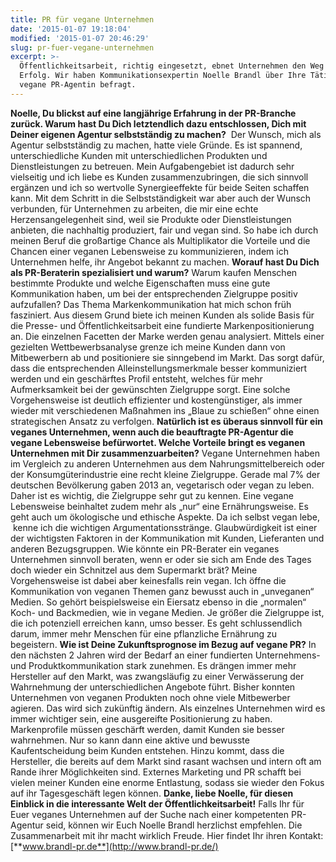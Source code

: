 ```yaml
---
title: PR für vegane Unternehmen
date: '2015-01-07 19:18:04'
modified: '2015-01-07 20:46:29'
slug: pr-fuer-vegane-unternehmen
excerpt: >-
  Öffentlichkeitsarbeit, richtig eingesetzt, ebnet Unternehmen den Weg zum
  Erfolg. Wir haben Kommunikationsexpertin Noelle Brandl über Ihre Tätigkeit als
  vegane PR-Agentin befragt.
---
```


**Noelle, Du blickst auf eine langjährige Erfahrung in der PR-Branche zurück. Warum hast Du Dich letztendlich dazu entschlossen, Dich mit Deiner eigenen Agentur selbstständig zu machen?**  Der Wunsch, mich als Agentur selbstständig zu machen, hatte viele Gründe. Es ist spannend, unterschiedliche Kunden mit unterschiedlichen Produkten und Dienstleistungen zu betreuen. Mein Aufgabengebiet ist dadurch sehr vielseitig und ich liebe es Kunden zusammenzubringen, die sich sinnvoll ergänzen und ich so wertvolle Synergieeffekte für beide Seiten schaffen kann. Mit dem Schritt in die Selbstständigkeit war aber auch der Wunsch verbunden, für Unternehmen zu arbeiten, die mir eine echte Herzensangelegenheit sind, weil sie Produkte oder Dienstleistungen anbieten, die nachhaltig produziert, fair und vegan sind. So habe ich durch meinen Beruf die großartige Chance als Multiplikator die Vorteile und die Chancen einer veganen Lebensweise zu kommunizieren, indem ich Unternehmen helfe, ihr Angebot bekannt zu machen. **Worauf hast Du Dich als PR-Beraterin spezialisiert und warum?** Warum kaufen Menschen bestimmte Produkte und welche Eigenschaften muss eine gute Kommunikation haben, um bei der entsprechenden Zielgruppe positiv aufzufallen? Das Thema Markenkommunikation hat mich schon früh fasziniert. Aus diesem Grund biete ich meinen Kunden als solide Basis für die Presse- und Öffentlichkeitsarbeit eine fundierte Markenpositionierung an. Die einzelnen Facetten der Marke werden genau analysiert. Mittels einer gezielten Wettbewerbsanalyse grenze ich meine Kunden dann von Mitbewerbern ab und positioniere sie sinngebend im Markt. Das sorgt dafür, dass die entsprechenden Alleinstellungsmerkmale besser kommuniziert werden und ein geschärftes Profil entsteht, welches für mehr Aufmerksamkeit bei der gewünschten Zielgruppe sorgt. Eine solche Vorgehensweise ist deutlich effizienter und kostengünstiger, als immer wieder mit verschiedenen Maßnahmen ins „Blaue zu schießen“ ohne einen strategischen Ansatz zu verfolgen. **Natürlich ist es überaus sinnvoll für ein veganes Unternehmen, wenn auch die beauftragte PR-Agentur die vegane Lebensweise befürwortet. Welche Vorteile bringt es veganen Unternehmen mit Dir zusammenzuarbeiten?** Vegane Unternehmen haben im Vergleich zu anderen Unternehmen aus dem Nahrungsmittelbereich oder der Konsumgüterindustrie eine recht kleine Zielgruppe. Gerade mal 7% der deutschen Bevölkerung gaben 2013 an, vegetarisch oder vegan zu leben. Daher ist es wichtig, die Zielgruppe sehr gut zu kennen. Eine vegane Lebensweise beinhaltet zudem mehr als „nur“ eine Ernährungsweise. Es geht auch um ökologische und ethische Aspekte. Da ich selbst vegan lebe,  kenne ich die wichtigen Argumentationsstränge. Glaubwürdigkeit ist einer der wichtigsten Faktoren in der Kommunikation mit Kunden, Lieferanten und anderen Bezugsgruppen. Wie könnte ein PR-Berater ein veganes Unternehmen sinnvoll beraten, wenn er oder sie sich am Ende des Tages doch wieder ein Schnitzel aus dem Supermarkt brät? Meine Vorgehensweise ist dabei aber keinesfalls rein vegan. Ich öffne die Kommunikation von veganen Themen ganz bewusst auch in „unveganen“ Medien. So gehört beispielsweise ein Eiersatz ebenso in die „normalen“ Koch- und Backmedien, wie in vegane Medien. Je größer die Zielgruppe ist, die ich potenziell erreichen kann, umso besser. Es geht schlussendlich darum, immer mehr Menschen für eine pflanzliche Ernährung zu begeistern. **Wie ist Deine Zukunftsprognose im Bezug auf vegane PR?** In den nächsten 2 Jahren wird der Bedarf an einer fundierten Unternehmens- und Produktkommunikation stark zunehmen. Es drängen immer mehr Hersteller auf den Markt, was zwangsläufig zu einer Verwässerung der Wahrnehmung der unterschiedlichen Angebote führt. Bisher konnten Unternehmen von veganen Produkten noch ohne viele Mitbewerber agieren. Das wird sich zukünftig ändern. Als einzelnes Unternehmen wird es immer wichtiger sein, eine ausgereifte Positionierung zu haben. Markenprofile müssen geschärft werden, damit Kunden sie besser wahrnehmen. Nur so kann dann eine aktive und bewusste Kaufentscheidung beim Kunden entstehen. Hinzu kommt, dass die Hersteller, die bereits auf dem Markt sind rasant wachsen und intern oft am Rande ihrer Möglichkeiten sind. Externes Marketing und PR schafft bei vielen meiner Kunden eine enorme Entlastung, sodass sie wieder den Fokus auf ihr Tagesgeschäft legen können. **Danke, liebe Noelle, für diesen Einblick in die interessante Welt der Öffentlichkeitsarbeit!** Falls Ihr für Euer veganes Unternehmen auf der Suche nach einer kompetenten PR-Agentur seid, können wir Euch Noelle Brandl herzlichst empfehlen. Die Zusammenarbeit mit ihr macht wirklich Freude. Hier findet Ihr ihren Kontakt: [**www.brandl-pr.de**](http://www.brandl-pr.de/)
